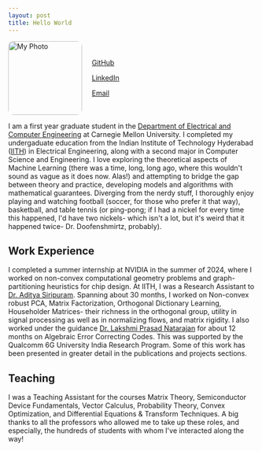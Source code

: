 ```yaml
---
layout: post
title: Hello World
---
```


<div style="display: flex; align-items: center; gap: 20px;">

  <!-- Left: Image -->
  <img src="/assets/img/me.jpg" alt="My Photo" style="width: 150px; border-radius: 10px;" />

  <!-- Right: Links -->
  <div>
    <p><a href="https://github.com/dash-anirudh" target="_blank">GitHub</a></p>
    <p><a href="https://www.linkedin.com/in/anirudh-dash-640507252" target="_blank">LinkedIn</a></p>
    <p><a href="mailto:anirudh.dash@yahoo.com">Email</a></p>
  </div>

</div>



I am a first year graduate student in the [Department of Electrical and Computer Engineering](https://www.ece.cmu.edu/) at Carnegie Mellon University. 
I completed my undergaduate education from the Indian Institute of Technology Hyderabad ([IITH](https://iith.ac.in/)) in Electrical Engineering, along 
with a second major in Computer Science and Engineering. I love exploring the theoretical aspects of Machine Learning (there was a time, long, long ago,
where this wouldn't sound as vague as it does now. Alas!) and attempting to bridge the gap between theory and practice, developing models and algorithms
with mathematical guarantees. Diverging from the nerdy stuff, I thoroughly enjoy playing and watching football (soccer, for those who prefer it that way),
basketball, and table tennis (or ping-pong; if I had a nickel for every time this happened, I'd have two nickels- which isn't a lot, but it's weird that 
it happened twice- Dr. Doofenshmirtz, probably).

## Work Experience

I completed a summer internship at NVIDIA in the summer of 2024, where I worked on non-convex computational geometry problems and graph-partitioning 
heuristics for chip design. At IITH, I was a Research Assistant to [Dr. Aditya Siripuram](https://people.iith.ac.in/staditya/). Spanning about 30 months,
I worked on Non-convex robust PCA, Matrix Factorization, Orthogonal Dictionary Learning, Householder Matrices- their richness in the orthogonal group,
utility in signal processing as well as in normalizing flows, and matrix rigidity. I also worked under the guidance 
[Dr. Lakshmi Prasad Natarajan](https://people.iith.ac.in/lakshminatarajan/) for about 12 months on Algebraic Error Correcting Codes. This was supported
by the Qualcomm 6G University India Research Program. Some of this work has been presented in greater detail in the publications and projects sections.

## Teaching

I was a Teaching Assistant for the courses Matrix Theory, Semiconductor Device Fundamentals, Vector Calculus, Probability Theory, Convex Optimization,
and Differential Equations & Transform Techniques. A big thanks to all the professors who allowed me to take up these roles, and especially, the hundreds
of students with whom I've interacted along the way!
 




